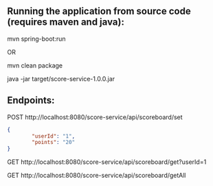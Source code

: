 Running the application from source code (requires maven and java): 
-------------

mvn spring-boot:run

OR

mvn clean package

java -jar target/score-service-1.0.0.jar

Endpoints:
-------------

POST http://localhost:8080/score-service/api/scoreboard/set
```json
{
        "userId": "1",
        "points": "20"
}
```

GET http://localhost:8080/score-service/api/scoreboard/get?userId=1

GET http://localhost:8080/score-service/api/scoreboard/getAll